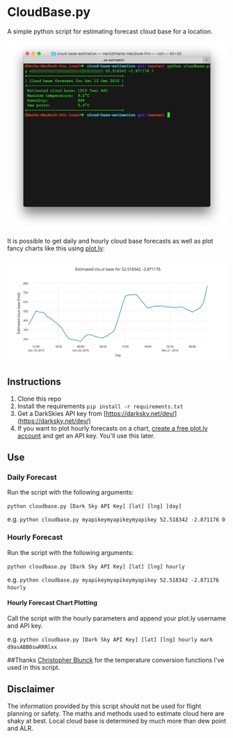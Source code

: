 # CloudBase.py

A simple python script for estimating forecast cloud base for a location.

!['Screenshot of python script output'](img/cloudbase.jpg)

It is possible to get daily and hourly cloud base forecasts as well as plot fancy
charts like this using [plot.ly](http://plot.ly):

!['Screenshot of cloud base forecast line plot'](img/chart.png)


## Instructions
1. Clone this repo
1. Install the requirements `pip install -r requirements.txt`
1. Get a DarkSkies API key from [https://darksky.net/dev/](https://darksky.net/dev/)
1. If you want to plot hourly forecasts on a chart, [create a free plot.ly account](https://plot.ly/) and get an API key. You'll use this later.

## Use
### Daily Forecast
Run the script with the following arguments:

 `python cloudbase.py [Dark Sky API Key] [lat] [lng] [day]`

 e.g.
`python cloudbase.py myapikeymyapikeymyapikey 52.518342 -2.871176 0`

### Hourly Forecast
Run the script with the following arguments:

 `python cloudbase.py [Dark Sky API Key] [lat] [lng] hourly`

e.g. `python cloudbase.py myapikeymyapikeymyapikey 52.518342 -2.871176 hourly`

#### Hourly Forecast Chart Plotting
Call the script with the hourly parameters and append your plot.ly username and API key.

e.g. `python cloudbase.py [Dark Sky API Key] [lat] [lng] hourly mark d9asABB0swRRRlxx`


##Thanks
[Christopher Blunck](http://pydoc.net/Python/weather/0.9.1/weather.units.temp/)
for the temperature conversion functions I've used in this script.

## Disclaimer
The information provided by this script should not be used for flight planning or safety. The maths and
methods used to estimate cloud here are shaky at best. Local cloud base is determined by much more than
dew point and ALR.

